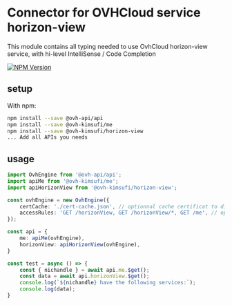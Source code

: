 # Connector for OVHCloud service horizon-view

This module contains all typing needed to use OvhCloud horizon-view service, with hi-level IntelliSense / Code Completion

[![NPM Version](https://img.shields.io/npm/v/@ovh-kimsufi/horizon-view.svg?style=flat)](https://www.npmjs.org/package/@ovh-kimsufi/horizon-view)

## setup

With npm:
````bash
npm install --save @ovh-api/api
npm install --save @ovh-kimsufi/me
npm install --save @ovh-kimsufi/horizon-view
... Add all APIs you needs
````

## usage

````typescript
import OvhEngine from '@ovh-api/api';
import apiMe from '@ovh-kimsufi/me';
import apiHorizonView from '@ovh-kimsufi/horizon-view';

const ovhEngine = new OvhEngine({ 
    certCache: './cert-cache.json', // optionnal cache certificat to disk
    accessRules: 'GET /horizonView, GET /horizonView/*, GET /me', // optionnal limit the requested privileges.
});

const api = {
    me: apiMe(ovhEngine),
    horizonView: apiHorizonView(ovhEngine),
}

const test = async () => {
    const { nichandle } = await api.me.$get();
    const data = await api.horizonView.$get();
    console.log(`${nichandle} have the following services:`);
    console.log(data);
}

````